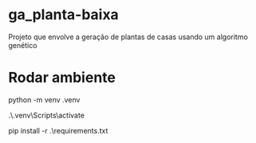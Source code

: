 # ga_planta-baixa
Projeto que envolve a geração de plantas de casas usando um algoritmo genético

# Rodar ambiente
python -m venv .venv

.\\.venv\Scripts\activate

pip install -r .\requirements.txt
